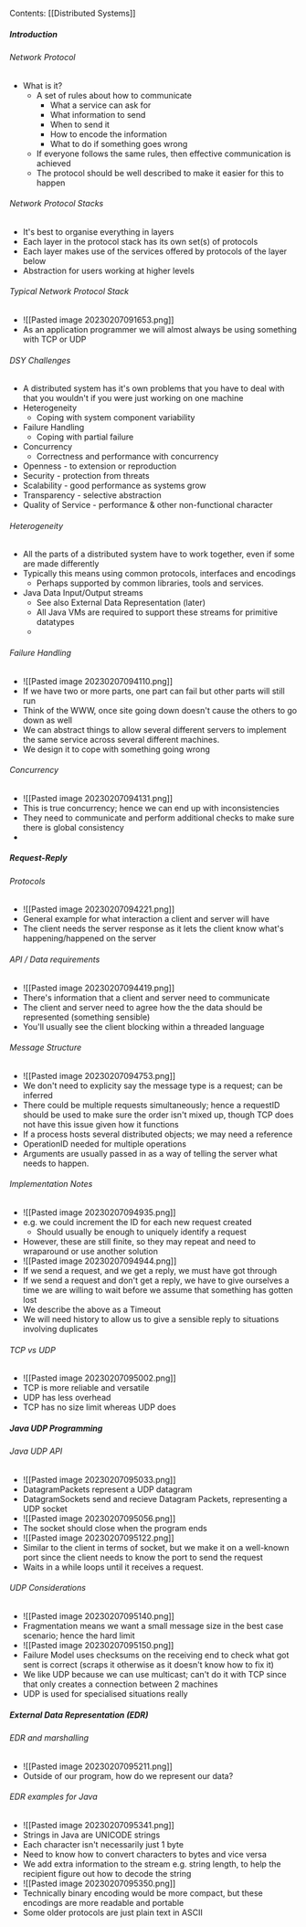 Contents:
[[Distributed Systems]]

##### Introduction
###### Network Protocol
- What is it?
	- A set of rules about how to communicate
		- What a service can ask for
		- What information to send
		- When to send it
		- How to encode the information
		- What to do if something goes wrong
	- If everyone follows the same rules, then effective communication is achieved
	- The protocol should be well described to make it easier for this to happen
###### Network Protocol Stacks
- It's best to organise everything in layers
- Each layer in the protocol stack has its own set(s) of protocols
- Each layer makes use of the services offered by protocols of the layer below
- Abstraction for users working at higher levels
###### Typical Network Protocol Stack
- ![[Pasted image 20230207091653.png]]
- As an application programmer we will almost always be using something with TCP or UDP
###### DSY Challenges
- A distributed system has it's own problems that you have to deal with that you wouldn't if you were just working on one machine
- Heterogeneity
	- Coping with system component variability
- Failure Handling
	- Coping with partial failure
- Concurrency
	- Correctness and performance with concurrency
- Openness - to extension or reproduction 
- Security - protection from threats
- Scalability - good performance as systems grow
- Transparency - selective abstraction
- Quality of Service - performance & other non-functional character
###### Heterogeneity
- All the parts of a distributed system have to work together, even if some are made differently
- Typically this means using common protocols, interfaces and encodings
	- Perhaps supported by common libraries, tools and services.
- Java Data Input/Output streams 
	- See also External Data Representation (later)
	- All Java VMs are required to support these streams for primitive datatypes
	- 
###### Failure Handling
- ![[Pasted image 20230207094110.png]]
- If we have two or more parts, one part can fail but other parts will still run
- Think of the WWW, once site going down doesn't cause the others to go down as well
- We can abstract things to allow several different servers to implement the same service across several different machines.
- We design it to cope with something going wrong
###### Concurrency
- ![[Pasted image 20230207094131.png]]
- This is true concurrency; hence we can end up with inconsistencies
- They need to communicate and perform additional checks to make sure there is global consistency
- 
##### Request-Reply
###### Protocols
- ![[Pasted image 20230207094221.png]]
- General example for what interaction a client and server will have
- The client needs the server response as it lets the client know what's happening/happened on the server
###### API / Data requirements
- ![[Pasted image 20230207094419.png]]
- There's information that a client and server need to communicate
- The client and server need to agree how the the data should be represented (something sensible)
- You'll usually see the client blocking within a threaded language
###### Message Structure
- ![[Pasted image 20230207094753.png]]
- We don't need to explicity say the message type is a request; can be inferred
- There could be multiple requests simultaneously; hence a requestID should be used to make sure the order isn't mixed up, though TCP does not have this issue given how it functions
- If a process hosts several distributed objects; we may need a reference
- OperationID needed for multiple operations
- Arguments are usually passed in as a way of telling the server what needs to happen.
###### Implementation Notes
- ![[Pasted image 20230207094935.png]]
- e.g. we could increment the ID for each new request created
	- Should usually be enough to uniquely identify a request
- However, these are still finite, so they may repeat and need to wraparound or use another solution
- ![[Pasted image 20230207094944.png]]
- If we send a request, and we get a reply, we must have got through
- If we send a request and don't get a reply, we have to give ourselves a time we are willing to wait before we assume that something has gotten lost
- We describe the above as a Timeout
- We will need history to allow us to give a sensible reply to situations involving duplicates
###### TCP vs UDP
- ![[Pasted image 20230207095002.png]]
- TCP is more reliable and versatile
- UDP has less overhead
- TCP has no size limit whereas UDP does
##### Java UDP Programming
###### Java UDP API
- ![[Pasted image 20230207095033.png]]
- DatagramPackets represent a UDP datagram
- DatagramSockets send and recieve Datagram Packets, representing a UDP socket
- ![[Pasted image 20230207095056.png]]
- The socket should close when the program ends
- ![[Pasted image 20230207095122.png]]
- Similar to the client in terms of socket, but we make it on a well-known port since the client needs to know the port to send the request
- Waits in a while loops until it receives a request.
###### UDP Considerations
- ![[Pasted image 20230207095140.png]]
- Fragmentation means we want a small message size in the best case scenario; hence the hard limit
- ![[Pasted image 20230207095150.png]]
- Failure Model uses checksums on the receiving end to check what got sent is correct (scraps it otherwise as it doesn't know how to fix it)
- We like UDP because we can use multicast; can't do it with TCP since that only creates a connection between 2 machines
- UDP is used for specialised situations really
##### External Data Representation (EDR) 
###### EDR and marshalling
- ![[Pasted image 20230207095211.png]]
- Outside of our program, how do we represent our data?
###### EDR examples for Java
- ![[Pasted image 20230207095341.png]]
- Strings in Java are UNICODE strings
- Each character isn't necessarily just 1 byte
- Need to know how to convert characters to bytes and vice versa
- We add extra information to the stream e.g. string length, to help the recipient figure out how to decode the string
- ![[Pasted image 20230207095350.png]]
-  Technically binary encoding would be more compact, but these encodings are more readable and portable
- Some older protocols are just plain text in ASCII
